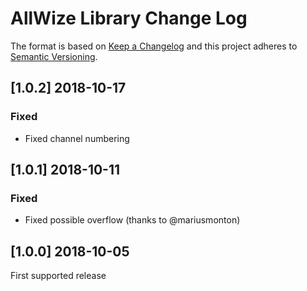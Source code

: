 # AllWize Library Change Log

The format is based on [Keep a Changelog](http://keepachangelog.com/)
and this project adheres to [Semantic Versioning](http://semver.org/).


## [1.0.2] 2018-10-17
### Fixed
- Fixed channel numbering

## [1.0.1] 2018-10-11
### Fixed
- Fixed possible overflow (thanks to @mariusmonton)

## [1.0.0] 2018-10-05
First supported release
